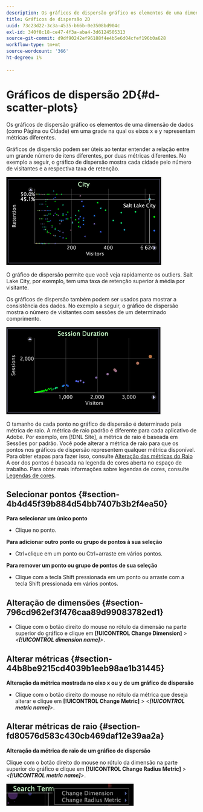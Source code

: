 ```yaml
---
description: Os gráficos de dispersão gráfico os elementos de uma dimensão de dados (como Página ou Cidade) em uma grade na qual os eixos x e y representam métricas diferentes.
title: Gráficos de dispersão 2D
uuid: 73c23d22-3c3a-4535-b66b-0e3508bd904c
exl-id: 340f8c18-ce47-4f3a-aba4-3d6124505313
source-git-commit: d9df90242ef96188f4e4b5e6d04cfef196b0a628
workflow-type: tm+mt
source-wordcount: '366'
ht-degree: 1%

---
```


# Gráficos de dispersão 2D{#d-scatter-plots}

Os gráficos de dispersão gráfico os elementos de uma dimensão de dados (como Página ou Cidade) em uma grade na qual os eixos x e y representam métricas diferentes.

Gráficos de dispersão podem ser úteis ao tentar entender a relação entre um grande número de itens diferentes, por duas métricas diferentes. No exemplo a seguir, o gráfico de dispersão mostra cada cidade pelo número de visitantes e a respectiva taxa de retenção.

![](assets/vis_ScatterPlot_City.png)

O gráfico de dispersão permite que você veja rapidamente os outliers. Salt Lake City, por exemplo, tem uma taxa de retenção superior à média por visitante.

Os gráficos de dispersão também podem ser usados para mostrar a consistência dos dados. No exemplo a seguir, o gráfico de dispersão mostra o número de visitantes com sessões de um determinado comprimento.

![](assets/vis_ScatterPlot_SessionDuration.png)

O tamanho de cada ponto no gráfico de dispersão é determinado pela métrica de raio. A métrica de raio padrão é diferente para cada aplicativo de Adobe. Por exemplo, em [!DNL Site], a métrica de raio é baseada em Sessões por padrão. Você pode alterar a métrica de raio para que os pontos nos gráficos de dispersão representem qualquer métrica disponível. Para obter etapas para fazer isso, consulte [Alteração das métricas do Raio](../../../home/c-get-started/c-analysis-vis/c-scat-plots.md#section-fd80576d583c430cb469daf12e39aa2a) A cor dos pontos é baseada na legenda de cores aberta no espaço de trabalho. Para obter mais informações sobre legendas de cores, consulte [Legendas de cores](../../../home/c-get-started/c-analysis-vis/c-legends/c-color-leg.md#concept-f84d51dc0d6547f981d0642fc2d01358).

## Selecionar pontos {#section-4b4d45f39b884d54bb7407b3b2f4ea50}

**Para selecionar um único ponto**

* Clique no ponto.

**Para adicionar outro ponto ou grupo de pontos à sua seleção**

* Ctrl+clique em um ponto ou Ctrl+arraste em vários pontos.

**Para remover um ponto ou grupo de pontos de sua seleção**

* Clique com a tecla Shift pressionada em um ponto ou arraste com a tecla Shift pressionada em vários pontos.

## Alteração de dimensões {#section-796cd962ef3f476caa89d99083782ed1}

* Clique com o botão direito do mouse no rótulo da dimensão na parte superior do gráfico e clique em **[!UICONTROL Change Dimension]** > *&lt;**[!UICONTROL dimension name]**>*.

## Alterar métricas {#section-44b8be9215cd4039b1eeb98ae1b31445}

**Alteração da métrica mostrada no eixo x ou y de um gráfico de dispersão**

* Clique com o botão direito do mouse no rótulo da métrica que deseja alterar e clique em **[!UICONTROL Change Metric]** > *&lt;**[!UICONTROL metric name]**>*.

## Alterar métricas de raio {#section-fd80576d583c430cb469daf12e39aa2a}

**Alteração da métrica de raio de um gráfico de dispersão**

Clique com o botão direito do mouse no rótulo da dimensão na parte superior do gráfico e clique em **[!UICONTROL Change Radius Metric]** > *&lt;**[!UICONTROL metric name]**>*.

![](assets/mnu_ScatterPlot_Change.png)
